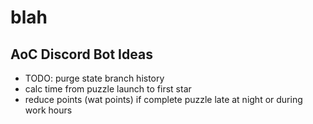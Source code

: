 # blah

## AoC Discord Bot Ideas
- TODO: purge state branch history
- calc time from puzzle launch to first star
- reduce points (wat points) if complete puzzle late at night or during work hours